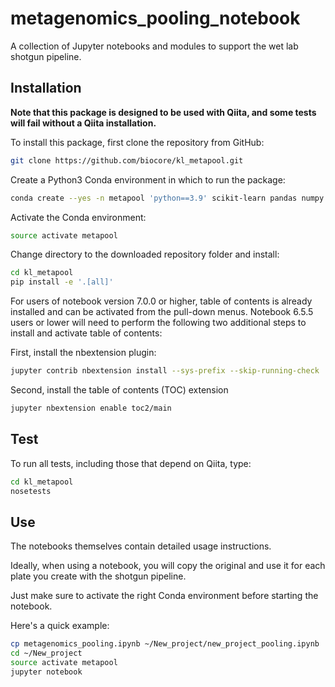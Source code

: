 # metagenomics_pooling_notebook

A collection of Jupyter notebooks and modules to support the wet lab shotgun pipeline.

## Installation

**Note that this package is designed to be used with Qiita, and some tests will 
fail without a Qiita installation.**

To install this package, first clone the repository from GitHub:

```bash
git clone https://github.com/biocore/kl_metapool.git
```

Create a Python3 Conda environment in which to run the package:

```bash
conda create --yes -n metapool 'python==3.9' scikit-learn pandas numpy nose pep8 flake8 matplotlib jupyter notebook 'seaborn>=0.7.1' pip openpyxl 'seqtk>=1.4'
```

Activate the Conda environment:

```bash
source activate metapool
```

Change directory to the downloaded repository folder and install:

```bash
cd kl_metapool
pip install -e '.[all]'
```

For users of notebook version 7.0.0 or higher, table of contents is already
installed and can be activated from the pull-down menus. Notebook 6.5.5 users
or lower will need to perform the following two additional steps to install
and activate table of contents:

First, install the nbextension plugin:
```bash
jupyter contrib nbextension install --sys-prefix --skip-running-check
```

Second, install the table of contents (TOC) extension
```bash
jupyter nbextension enable toc2/main
```

## Test

To run all tests, including those that depend on Qiita, type:

```bash
cd kl_metapool
nosetests
```

## Use

The notebooks themselves contain detailed usage instructions. 

Ideally, when using a notebook, you will copy the original and 
use it for each plate you create with the shotgun pipeline.

Just make sure to activate the right Conda environment before starting the
notebook.

Here's a quick example:

```bash
cp metagenomics_pooling.ipynb ~/New_project/new_project_pooling.ipynb
cd ~/New_project
source activate metapool
jupyter notebook
```
